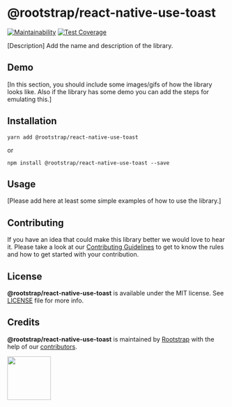 # @rootstrap/react-native-use-toast

[![Maintainability](https://api.codeclimate.com/v1/badges/a878b4be647cd2a9582c/maintainability)](https://codeclimate.com/github/rootstrap/react-native-use-toast/maintainability) [![Test Coverage](https://api.codeclimate.com/v1/badges/a878b4be647cd2a9582c/test_coverage)](https://codeclimate.com/github/rootstrap/react-native-use-toast/test_coverage)

[Description]
Add the name and description of the library.

## Demo

[In this section, you should include some images/gifs of how the library looks like.
Also if the library has some demo you can add the steps for emulating this.]

## Installation

```
yarn add @rootstrap/react-native-use-toast
```

or

```
npm install @rootstrap/react-native-use-toast --save
```

## Usage

[Please add here at least some simple examples of how to use the library.]

## Contributing

If you have an idea that could make this library better we would love to hear it. Please take a look at our [Contributing Guidelines](CONTRIBUTING.md) to get to know the rules and how to get started with your contribution.

## License

**@rootstrap/react-native-use-toast** is available under the MIT license. See [LICENSE](LICENSE.md) file for more info.

## Credits

**@rootstrap/react-native-use-toast** is maintained by [Rootstrap](http://www.rootstrap.com) with the help of our [contributors](https://github.com/rootstrap/react-native-use-toast/contributors).

[<img src="https://s3-us-west-1.amazonaws.com/rootstrap.com/img/rs.png" width="100"/>](http://www.rootstrap.com)
